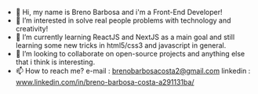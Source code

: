 - 👋 Hi, my name is Breno Barbosa and i'm a Front-End Developer!
- 👀 I’m interested in solve real people problems with technology and creativity!
- 🌱 I’m currently learning ReactJS and NextJS as a main goal and still learning some new tricks in html5/css3 and javascript in general.
- 💞️ I’m looking to collaborate on open-source projects and anything else that i think is interesting.
- 📫 How to reach me?
      e-mail : brenobarbosacosta2@gmail.com 
      linkedin : www.linkedin.com/in/breno-barbosa-costa-a291131ba/
<!---
brenobarbosa01/brenobarbosa01 is a ✨ special ✨ repository because its `README.md` (this file) appears on your GitHub profile.
You can click the Preview link to take a look at your changes.
--->
